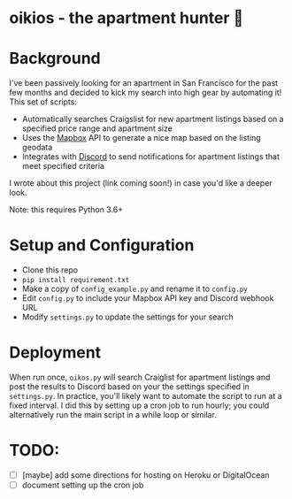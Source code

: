 # oikios - the apartment hunter 🏹

# Background

I've been passively looking for an apartment in San Francisco for the past few months and decided to kick my search into high gear by automating it! This set of scripts:
* Automatically searches Craigslist for new apartment listings based on a specified price range and apartment size
* Uses the [Mapbox](https://www.mapbox.com) API to generate a nice map based on the listing geodata
* Integrates with [Discord](https://discordapp.com/) to send notifications for apartment listings that meet specified criteria

I wrote about this project (link coming soon!) in case you'd like a deeper look.

Note: this requires Python 3.6+

# Setup and Configuration
* Clone this repo
* `pip install requirement.txt`
* Make a copy of `config_example.py` and rename it to `config.py`
* Edit `config.py` to include your Mapbox API key and Discord webhook URL
* Modify `settings.py` to update the settings for your search

# Deployment
When run once, `oikos.py` will search Craiglist for apartment listings and post the results to Discord based on your the settings specified in `settings.py`. In practice, you'll likely want to automate the script to run at a fixed interval. I did this by setting up a cron job to run hourly; you could alternatively run the main script in a while loop or similar. 

# TODO:
- [ ] [maybe] add some directions for hosting on Heroku or DigitalOcean
- [ ] document setting up the cron job